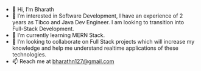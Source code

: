 - 👋 Hi, I’m Bharath
- 👀 I’m interested in Software Development, I have an experience of 2 years as Tibco and Java Dev Engineer. I am looking to transition into Full-Stack Development.
- 🌱 I’m currently learning MERN Stack. 
- 💞️ I’m looking to collaborate on Full Stack projects which will increase my knowledge and help me understand realtime applications of these technologies.
- 📫 Reach me at bharathn127@gmail.com

<!---
bharaths20/bharaths20 is a ✨ special ✨ repository because its `README.md` (this file) appears on your GitHub profile.
You can click the Preview link to take a look at your changes.
--->
